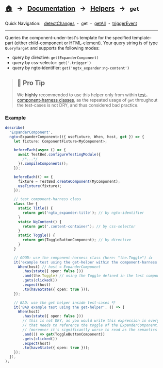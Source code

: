 ## [🏠][home] &nbsp; → &nbsp; **[Documentation][docs]** &nbsp; → &nbsp; [Helpers][helpers] &nbsp; → &nbsp; `get`

[home]: ../README.md
[docs]: ../DOCUMENTATION.md
[harnesses]: ../HARNESSES.md
[helpers]: ../helpers/index.md
[getall]: ../helpers/get-all.md
[triggerevent]: ../helpers/trigger-event.md
[detectchanges]: ../helpers/detect-changes.md

Quick Navigation: &nbsp; [detectChanges][detectchanges] ・ get ・ [getAll][getall] ・ [triggerEvent][triggerevent]

---

Queries the component-under-test's template for the specified template-part (either child-component or HTML-element). Your query string is of type `QueryTarget` and supports the following modes:

- query by directive: `get(ExpanderComponent)`
- query by css-selector: `get('.trigger')`
- query by ngtx-identifier: `get('ngtx_expander:ng-content')`

> ## 🤘 Pro Tip
>
> We **highly** recommended to use this helper only from within [test-component-harness classes][harnesses], as the repeated usage of `get` throughout the test-cases is not DRY, and thus considered bad practice.

### Example

```ts
describe(
  'ExpanderComponent',
  ngtx<ExpanderComponent>(({ useFixture, When, host, get }) => {
    let fixture: ComponentFixture<MyComponent>;

    beforeEach(async () => {
      await TestBed.configureTestingModule({
        /*...*/
      }).compileComponents();
    });

    beforeEach(() => {
      fixture = TestBed.createComponent(MyComponent);
      useFixture(fixture);
    });

    // test component-harness class
    class the {
      static Title() {
        return get('ngtx_expander:title'); // by ngtx-identifier
      }
      static NgContent() {
        return get('.content-container'); // by css-selector
      }
      static Toggle() {
        return get(ToggleButtonComponent); // by directive
      }
    }

    // GOOD: use the component-harness class (here: "the.Toggle") 👍
    it('example test using the get-helper within the component-harness', () => {
      When(host) // host = ExpanderComponent
        .has(state({ open: false }))
        .and(the.Toggle) // using the Toggle defined in the test component-harness
        .gets(clicked())
        .expect(host)
        .to(haveState({ open: true }));
    });

    // BAD: use the get helper inside test-cases 👎
    it('BAD example test using the get-helper', () => {
      When(host)
        .has(state({ open: false }))
        // this is not DRY, as you would write this expression in every test case
        // that needs to reference the toggle of the ExpanderComponent... :(
        // (moreover it's significantly worse to read as the semantics are gone)
        .and(() => get(ToggleButtonComponent))
        .gets(clicked())
        .expect(host)
        .to(haveState({ open: true }));
    });
  }),
);
```
